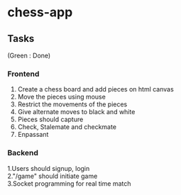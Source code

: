 # chess-app

## Tasks 
(Green : Done)  

### Frontend   
1. Create a chess board and add pieces on html canvas   
2. Move the pieces using mouse    
3. Restrict the movements of the pieces  
4. Give alternate moves to black and white  
5. Pieces should capture   
6. Check, Stalemate and checkmate  
7. Enpassant 

### Backend  
1.Users should signup, login  
2."/game" should initiate game  
3.Socket programming for real time match


